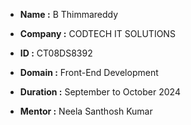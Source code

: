 - **Name :** B Thimmareddy

- **Company :** CODTECH IT SOLUTIONS

- **ID :** CT08DS8392

- **Domain :** Front-End Development

- **Duration :** September to October 2024

- **Mentor :** Neela Santhosh Kumar

